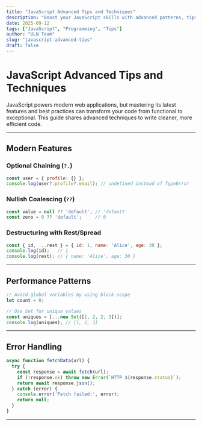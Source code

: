 ```yaml
---
title: "JavaScript Advanced Tips and Techniques"
description: "Boost your JavaScript skills with advanced patterns, tips, and best practices for modern development."
date: 2025-09-12
tags: ["JavaScript", "Programming", "Tips"]
author: "ULN Team"
slug: "javascript-advanced-tips"
draft: false
---
```


# JavaScript Advanced Tips and Techniques

JavaScript powers modern web applications, but mastering its latest features and best practices can transform your code from functional to exceptional. This guide shares advanced techniques to write cleaner, more efficient code.

---

## Modern Features

### Optional Chaining (`?.`)

```js
const user = { profile: {} };
console.log(user?.profile?.email); // undefined instead of TypeError
```

### Nullish Coalescing (`??`)

```js
const value = null ?? 'default'; // 'default'
const zero = 0 ?? 'default';     // 0
```

### Destructuring with Rest/Spread

```js
const { id, ...rest } = { id: 1, name: 'Alice', age: 30 };
console.log(id);   // 1
console.log(rest); // { name: 'Alice', age: 30 }
```

---

## Performance Patterns

```js
// Avoid global variables by using block scope
let count = 0;

// Use Set for unique values
const uniques = [...new Set([1, 2, 2, 3])];
console.log(uniques); // [1, 2, 3]
```

---

## Error Handling

```js
async function fetchData(url) {
  try {
    const response = await fetch(url);
    if (!response.ok) throw new Error(`HTTP ${response.status}`);
    return await response.json();
  } catch (error) {
    console.error('Fetch failed:', error);
    return null;
  }
}
```

---
